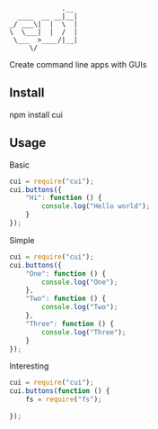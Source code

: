 ```
             .__ 
  ____  __ __|__|
_/ ___\|  |  \  |
\  \___|  |  /  |
 \___  >____/|__|
     \/

```
Create command line apps with GUIs

## Install
npm install cui

## Usage
Basic
```javascript
cui = require("cui");
cui.buttons({ 
	"Hi": function () {
		console.log("Hello world");
	}
});
```

Simple
```javascript
cui = require("cui");
cui.buttons({
	"One": function () {
		console.log("One");
	},
	"Two": function () {
		console.log("Two");
	},
	"Three": function () {
		console.log("Three");
	}
});
```

Interesting
```javascript
cui = require("cui");
cui.buttons(function () {
	fs = require("fs");
	
});
```
